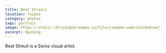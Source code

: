 ```yaml
---
title: Beat Streuli
location: Taipei
category: photos
tags: portrait
image: https://static.christopheradams.io/file/cxadams-website/medium/flickr/4915/45821354671_b07269fb6f_k.jpg
excerpt: Opening
---
```


Beat Streuli is a Swiss visual artist.
